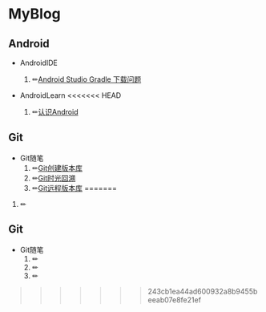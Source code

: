 # MyBlog

## Android
 - AndroidIDE

    1. ✏[Android Studio Gradle 下载问题](https://github.com/Mason-Xu/MyBlog/blob/master/CSDN/android%20studio%20gradle%20%E4%B8%8B%E8%BD%BD%E9%97%AE%E9%A2%98.md)

 - AndroidLearn
<<<<<<< HEAD
    1. ✏[认识Android](https://github.com/Mason-Xu/MyBlog/blob/master/AndroidLearn/%E8%AE%A4%E8%AF%86Android.md)

## Git
  - Git随笔
    1. ✏[Git创建版本库](https://github.com/Mason-Xu/MyBlog/blob/master/Git%E9%9A%8F%E7%AC%94/%E5%88%9B%E5%BB%BA%E7%89%88%E6%9C%AC%E5%BA%93.md)
    2. ✏[Git时光回溯](https://github.com/Mason-Xu/MyBlog/blob/master/Git%E9%9A%8F%E7%AC%94/%E7%89%88%E6%9C%AC%E6%97%B6%E5%85%89%E6%9C%BA.md)
    3. ✏[Git远程版本库](https://github.com/Mason-Xu/MyBlog/blob/master/Git%E9%9A%8F%E7%AC%94/%E8%BF%9C%E7%A8%8B%E7%89%88%E6%9C%AC%E5%BA%93.md)
=======
   1. ✏[]()

## Git
  - Git随笔
    1. ✏[]()
    2. ✏[]()
    3. ✏[]()
>>>>>>> 243cb1ea44ad600932a8b9455beeab07e8fe21ef
